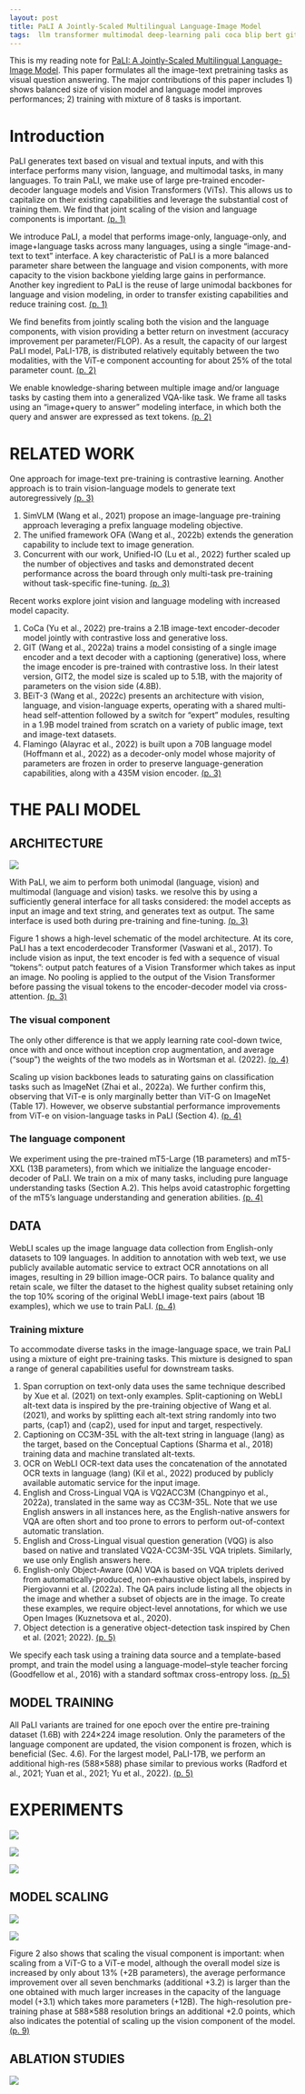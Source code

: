 ```yaml
---
layout: post
title: PaLI A Jointly-Scaled Multilingual Language-Image Model
tags:  llm transformer multimodal deep-learning pali coca blip bert git beit simvlm ofa flamingo
---
```


This is my reading note for [PaLI: A Jointly-Scaled Multilingual Language-Image Model](http://arxiv.org/abs/2209.06794). This paper formulates all the image-text pretraining tasks as visual question answering. The major contributions of this paper includes 1) shows balanced size of vision model and language model improves performances; 2) training with mixture of 8 tasks is important.

# Introduction
PaLI generates text based on visual and textual inputs, and with this interface performs many vision, language, and multimodal tasks, in many languages. To train PaLI, we make use of large pre-trained encoder-decoder language models and Vision Transformers (ViTs). This allows us to capitalize on their existing capabilities and leverage the substantial cost of training them. We find that joint scaling of the vision and language components is important. [(p. 1)](zotero://open-pdf/library/items/XDQ2JR8T?page=1&annotation=NN33QTUE)

We introduce PaLI, a model that performs image-only, language-only, and image+language tasks across many languages, using a single “image-and-text to text” interface. A key characteristic of PaLI is a more balanced parameter share between the language and vision components, with more capacity to the vision backbone yielding large gains in performance. Another key ingredient to PaLI is the reuse of large unimodal backbones for language and vision modeling, in order to transfer existing capabilities and reduce training cost. [(p. 1)](zotero://open-pdf/library/items/XDQ2JR8T?page=1&annotation=EVK7KXRI)

We find benefits from jointly scaling both the vision and the language components, with vision providing a better return on investment (accuracy improvement per parameter/FLOP). As a result, the capacity of our largest PaLI model, PaLI-17B, is distributed relatively equitably between the two modalities, with the ViT-e component accounting for about 25% of the total parameter count. [(p. 2)](zotero://open-pdf/library/items/XDQ2JR8T?page=2&annotation=N8IPPNYI)

We enable knowledge-sharing between multiple image and/or language tasks by casting them into a generalized VQA-like task. We frame all tasks using an “image+query to answer” modeling interface, in which both the query and answer are expressed as text tokens. [(p. 2)](zotero://open-pdf/library/items/XDQ2JR8T?page=2&annotation=BBUF4QJX)

# RELATED WORK
One approach for image-text pre-training is contrastive learning. Another approach is to train vision-language models to generate text autoregressively [(p. 3)](zotero://open-pdf/library/items/XDQ2JR8T?page=3&annotation=TWGK7L8E)
1. SimVLM (Wang et al., 2021) propose an image-language pre-training approach leveraging a prefix language modeling objective. 
2. The unified framework OFA (Wang et al., 2022b) extends the generation capability to include text to image generation. 
3. Concurrent with our work, Unified-IO (Lu et al., 2022) further scaled up the number of objectives and tasks and demonstrated decent performance across the board through only multi-task pre-training without task-specific fine-tuning. [(p. 3)](zotero://open-pdf/library/items/XDQ2JR8T?page=3&annotation=JGD6G84V)

Recent works explore joint vision and language modeling with increased model capacity. 
1. CoCa (Yu et al., 2022) pre-trains a 2.1B image-text encoder-decoder model jointly with contrastive loss and generative loss. 
2. GIT (Wang et al., 2022a) trains a model consisting of a single image encoder and a text decoder with a captioning (generative) loss, where the image encoder is pre-trained with contrastive loss. In their latest version, GIT2, the model size is scaled up to 5.1B, with the majority of parameters on the vision side (4.8B). 
3. BEiT-3 (Wang et al., 2022c) presents an architecture with vision, language, and vision-language experts, operating with a shared multi-head self-attention followed by a switch for “expert” modules, resulting in a 1.9B model trained from scratch on a variety of public image, text and image-text datasets. 
4. Flamingo (Alayrac et al., 2022) is built upon a 70B language model (Hoffmann et al., 2022) as a decoder-only model whose majority of parameters are frozen in order to preserve language-generation capabilities, along with a 435M vision encoder. [(p. 3)](zotero://open-pdf/library/items/XDQ2JR8T?page=3&annotation=2FD62DSF)

# THE PALI MODEL
## ARCHITECTURE
![](https://raw.githubusercontent.com/zhangtemplar/zhangtemplar.github.io/master/uPic/chenPaLIJointlyScaledMultilingual2023-4-x104-y580.png) 

With PaLI, we aim to perform both unimodal (language, vision) and multimodal (language and vision) tasks. we resolve this by using a sufficiently general interface for all tasks considered: the model accepts as input an image and text string, and generates text as output. The same interface is used both during pre-training and fine-tuning. [(p. 3)](zotero://open-pdf/library/items/XDQ2JR8T?page=3&annotation=4V49SJ2V)

Figure 1 shows a high-level schematic of the model architecture. At its core, PaLI has a text encoderdecoder Transformer (Vaswani et al., 2017). To include vision as input, the text encoder is fed with a sequence of visual “tokens”: output patch features of a Vision Transformer which takes as input an image. No pooling is applied to the output of the Vision Transformer before passing the visual tokens to the encoder-decoder model via cross-attention. [(p. 3)](zotero://open-pdf/library/items/XDQ2JR8T?page=3&annotation=BY7U9E26)

### The visual component
The only other difference is that we apply learning rate cool-down twice, once with and once without inception crop augmentation, and average (“soup”) the weights of the two models as in Wortsman et al. (2022). [(p. 4)](zotero://open-pdf/library/items/XDQ2JR8T?page=4&annotation=P9DPKIEM)

Scaling up vision backbones leads to saturating gains on classification tasks such as ImageNet (Zhai et al., 2022a). We further confirm this, observing that ViT-e is only marginally better than ViT-G on ImageNet (Table 17). However, we observe substantial performance improvements from ViT-e on vision-language tasks in PaLI (Section 4). [(p. 4)](zotero://open-pdf/library/items/XDQ2JR8T?page=4&annotation=XUW2KUDQ)

### The language component
We experiment using the pre-trained mT5-Large (1B parameters) and mT5-XXL (13B parameters), from which we initialize the language encoder-decoder of PaLI. We train on a mix of many tasks, including pure language understanding tasks (Section A.2). This helps avoid catastrophic forgetting of the mT5’s language understanding and generation abilities. [(p. 4)](zotero://open-pdf/library/items/XDQ2JR8T?page=4&annotation=JUNMJDCY)

## DATA
WebLI scales up the image language data collection from English-only datasets to 109 languages. In addition to annotation with web text, we use publicly available automatic service to extract OCR annotations on all images, resulting in 29 billion image-OCR pairs. To balance quality and retain scale, we filter the dataset to the highest quality subset retaining only the top 10% scoring of the original WebLI image-text pairs (about 1B examples), which we use to train PaLI. [(p. 4)](zotero://open-pdf/library/items/XDQ2JR8T?page=4&annotation=66JDVK4Q)

### Training mixture 
To accommodate diverse tasks in the image-language space, we train PaLI using a mixture of eight pre-training tasks. This mixture is designed to span a range of general capabilities useful for downstream tasks. 
1. Span corruption on text-only data uses the same technique described by Xue et al. (2021) on text-only examples. Split-captioning on WebLI alt-text data is inspired by the pre-training objective of Wang et al. (2021), and works by splitting each alt-text string randomly into two parts, ⟨cap1⟩ and ⟨cap2⟩, used for input and target, respectively. 
2. Captioning on CC3M-35L with the alt-text string in language ⟨lang⟩ as the target, based on the Conceptual Captions (Sharma et al., 2018) training data and machine translated alt-texts. 
3. OCR on WebLI OCR-text data uses the concatenation of the annotated OCR texts in language ⟨lang⟩ (Kil et al., 2022) produced by publicly available automatic service for the input image. 
4. English and Cross-Lingual VQA is VQ2ACC3M (Changpinyo et al., 2022a), translated in the same way as CC3M-35L. Note that we use English answers in all instances here, as the English-native answers for VQA are often short and too prone to errors to perform out-of-context automatic translation. 
5. English and Cross-Lingual visual question generation (VQG) is also based on native and translated VQ2A-CC3M-35L VQA triplets. Similarly, we use only English answers here. 
6. English-only Object-Aware (OA) VQA is based on VQA triplets derived from automatically-produced, non-exhaustive object labels, inspired by Piergiovanni et al. (2022a). The QA pairs include listing all the objects in the image and whether a subset of objects are in the image. To create these examples, we require object-level annotations, for which we use Open Images (Kuznetsova et al., 2020). 
7. Object detection is a generative object-detection task inspired by Chen et al. (2021; 2022). [(p. 5)](zotero://open-pdf/library/items/XDQ2JR8T?page=5&annotation=RKRBBK5X)

We specify each task using a training data source and a template-based prompt, and train the model using a language-model–style teacher forcing (Goodfellow et al., 2016) with a standard softmax cross-entropy loss. [(p. 5)](zotero://open-pdf/library/items/XDQ2JR8T?page=5&annotation=AZ3ZZJL8)

## MODEL TRAINING
All PaLI variants are trained for one epoch over the entire pre-training dataset (1.6B) with 224×224 image resolution. Only the parameters of the language component are updated, the vision component is frozen, which is beneficial (Sec. 4.6). For the largest model, PaLI-17B, we perform an additional high-res (588×588) phase similar to previous works (Radford et al., 2021; Yuan et al., 2021; Yu et al., 2022). [(p. 5)](zotero://open-pdf/library/items/XDQ2JR8T?page=5&annotation=2SRDLR7V)

# EXPERIMENTS
![](https://raw.githubusercontent.com/zhangtemplar/zhangtemplar.github.io/master/uPic/chenPaLIJointlyScaledMultilingual2023-6-x105-y446.png) 

![](https://raw.githubusercontent.com/zhangtemplar/zhangtemplar.github.io/master/uPic/chenPaLIJointlyScaledMultilingual2023-7-x101-y496.png) 

![](https://raw.githubusercontent.com/zhangtemplar/zhangtemplar.github.io/master/uPic/chenPaLIJointlyScaledMultilingual2023-18-x104-y228.png)

## MODEL SCALING
![](https://raw.githubusercontent.com/zhangtemplar/zhangtemplar.github.io/master/uPic/chenPaLIJointlyScaledMultilingual2023-8-x103-y537.png) 

![](https://raw.githubusercontent.com/zhangtemplar/zhangtemplar.github.io/master/uPic/chenPaLIJointlyScaledMultilingual2023-8-x101-y131.png) 

Figure 2 also shows that scaling the visual component is important: when scaling from a ViT-G to a ViT-e model, although the overall model size is increased by only about 13% (+2B parameters), the average performance improvement over all seven benchmarks (additional +3.2) is larger than the one obtained with much larger increases in the capacity of the language model (+3.1) which takes more parameters (+12B). The high-resolution pre-training phase at 588×588 resolution brings an additional +2.0 points, which also indicates the potential of scaling up the vision component of the model. [(p. 9)](zotero://open-pdf/library/items/XDQ2JR8T?page=9&annotation=8KY7F4BN)

## ABLATION STUDIES
![](https://raw.githubusercontent.com/zhangtemplar/zhangtemplar.github.io/master/uPic/chenPaLIJointlyScaledMultilingual2023-9-x99-y102.png) 

